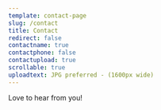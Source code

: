 ```yaml
---
template: contact-page
slug: /contact
title: Contact
redirect: false
contactname: true
contactphone: false
contactupload: true
scrollable: true
uploadtext: JPG preferred - (1600px wide)
---
```

Love to hear from you!